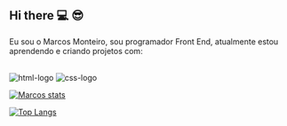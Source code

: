 ## Hi there :computer: :sunglasses:



Eu sou o Marcos Monteiro, sou programador Front End, atualmente estou aprendendo e criando projetos com:
<br>
<br>

<img src="https://img.shields.io/badge/HTML5-E34F26?style=for-the-badge&logo=html5&logoColor=white" alt="html-logo" />
<img src="https://img.shields.io/badge/CSS3-1572B6?style=for-the-badge&logo=css3&logoColor=white" alt="css-logo" />

[![Marcos stats](https://github-readme-stats.vercel.app/api?username=Marcos-devclub2024)](https://github.com/anuraghazra/github-readme-stats)

[![Top Langs](https://github-readme-stats.vercel.app/api/top-langs/?username=Marcos-devclub2024)](https://github.com/anuraghazra/github-readme-stats)
